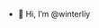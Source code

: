 - 👋 Hi, I’m @winterliy

<!---
winterliy/winterliy is a ✨ special ✨ repository because its `README.md` (this file) appears on your GitHub profile.
You can click the Preview link to take a look at your changes.
--->
